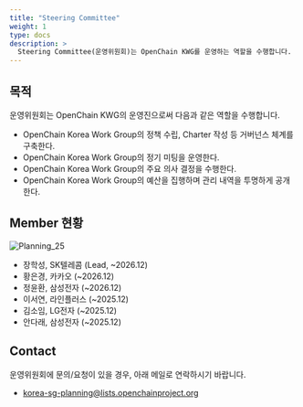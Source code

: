 ```yaml
---
title: "Steering Committee"
weight: 1
type: docs
description: >
  Steering Committee(운영위원회)는 OpenChain KWG를 운영하는 역할을 수행합니다.
---
```


## 목적

운영위원회는 OpenChain KWG의 운영진으로써 다음과 같은 역할을 수행합니다. 

* OpenChain Korea Work Group의 정책 수립, Charter 작성 등 거버넌스 체계를 구축한다.
* OpenChain Korea Work Group의 정기 미팅을 운영한다.
* OpenChain Korea Work Group의 주요 의사 결정을 수행한다.
* OpenChain Korea Work Group의 예산을 집행하며 관리 내역을 투명하게 공개한다.

## Member 현황

<img src="../../images/content/about/openchain_planning25.png" alt="Planning_25">

* 장학성, SK텔레콤 (Lead, ~2026.12)
* 황은경, 카카오 (~2026.12)
* 정윤환, 삼성전자 (~2026.12)
* 이서연, 라인플러스 (~2025.12)
* 김소임, LG전자 (~2025.12)
* 안다래, 삼성전자 (~2025.12)

## Contact

운영위원회에 문의/요청이 있을 경우, 아래 메일로 연락하시기 바랍니다. 

* korea-sg-planning@lists.openchainproject.org
